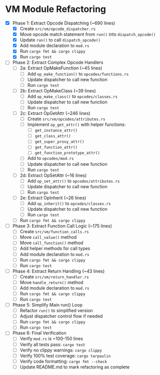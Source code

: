 # VM Module Refactoring

- [x] Phase 1: Extract Opcode Dispatching (~690 lines)
    - [x] Create `src/vm/opcode_dispatcher.rs`
    - [x] Move opcode match statement from `run()` into `dispatch_opcode()`
    - [x] Update `run()` to call `dispatch_opcode()`
    - [x] Add module declaration to `mod.rs`
    - [x] Run `cargo fmt && cargo clippy`
    - [x] Run `cargo test`

- [ ] Phase 2: Extract Complex Opcode Handlers
    - [ ] 2a: Extract OpMakeFunction (~45 lines)
        - [ ] Add `op_make_function()` to `opcodes/functions.rs`
        - [ ] Update dispatcher to call new function
        - [ ] Run `cargo test`
    - [ ] 2b: Extract OpMakeClass (~39 lines)
        - [ ] Add `op_make_class()` to `opcodes/classes.rs`
        - [ ] Update dispatcher to call new function
        - [ ] Run `cargo test`
    - [ ] 2c: Extract OpGetAttr (~246 lines)
        - [ ] Create `src/vm/opcodes/attributes.rs`
        - [ ] Implement `op_get_attr()` with helper functions:
            - [ ] `get_instance_attr()`
            - [ ] `get_class_attr()`
            - [ ] `get_super_proxy_attr()`
            - [ ] `get_function_attr()`
            - [ ] `get_function_prototype_attr()`
        - [ ] Add to `opcodes/mod.rs`
        - [ ] Update dispatcher to call new function
        - [ ] Run `cargo test`
    - [ ] 2d: Extract OpSetAttr (~16 lines)
        - [ ] Add `op_set_attr()` to `opcodes/attributes.rs`
        - [ ] Update dispatcher to call new function
        - [ ] Run `cargo test`
    - [ ] 2e: Extract OpInherit (~26 lines)
        - [ ] Add `op_inherit()` to `opcodes/classes.rs`
        - [ ] Update dispatcher to call new function
        - [ ] Run `cargo test`
    - [ ] Run `cargo fmt && cargo clippy`

- [ ] Phase 3: Extract Function Call Logic (~175 lines)
    - [ ] Create `src/vm/function_calls.rs`
    - [ ] Move `call_value()` method
    - [ ] Move `call_function()` method
    - [ ] Add helper methods for call types
    - [ ] Add module declaration to `mod.rs`
    - [ ] Run `cargo fmt && cargo clippy`
    - [ ] Run `cargo test`

- [ ] Phase 4: Extract Return Handling (~43 lines)
    - [ ] Create `src/vm/return_handler.rs`
    - [ ] Move `handle_return()` method
    - [ ] Add module declaration to `mod.rs`
    - [ ] Run `cargo fmt && cargo clippy`
    - [ ] Run `cargo test`

- [ ] Phase 5: Simplify Main run() Loop
    - [ ] Refactor `run()` to simplified version
    - [ ] Adjust dispatcher control flow if needed
    - [ ] Run `cargo fmt && cargo clippy`
    - [ ] Run `cargo test`

- [ ] Phase 6: Final Verification
    - [ ] Verify `mod.rs` is ~100-150 lines
    - [ ] Verify all tests pass: `cargo test`
    - [ ] Verify no clippy warnings: `cargo clippy`
    - [ ] Verify 100% test coverage: `cargo tarpaulin`
    - [ ] Verify code formatting: `cargo fmt --check`
    - [ ] Update README.md to mark refactoring as complete
